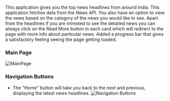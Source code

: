 This application gives you the top news headlines from around India. This application fetches data from the News API.
You also have an option to view the news based on the category of the news you would like to see.
Apart from the headlines if you are intrested to see the detailed news you can always click on the Read More button in each card which will redirect to the page with more info about particular news.
Added a progress bar that gives a satisfactory feeling seeing the page getting loaded.

### Main Page

![MainPage](https://github.com/VB011201/class_based_newsapp/blob/master/public/MainPage.png)

### Navigation Buttons
- The "Home" button will take you back to the next and previous, displaying the latest news headlines.
![Navigation Buttons](https://github.com/VB011201/class_based_newsapp/blob/master/public/Navigation.png)


